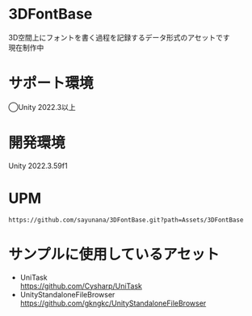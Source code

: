 # 3DFontBase
3D空間上にフォントを書く過程を記録するデータ形式のアセットです  
現在制作中

# サポート環境
◯Unity 2022.3以上

# 開発環境
Unity 2022.3.59f1

# UPM
`https://github.com/sayunana/3DFontBase.git?path=Assets/3DFontBase`

# サンプルに使用しているアセット
- UniTask  
https://github.com/Cysharp/UniTask
- UnityStandaloneFileBrowser  
https://github.com/gkngkc/UnityStandaloneFileBrowser
